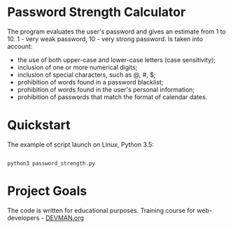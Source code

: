# Password Strength Calculator

The program evaluates the user's password and gives an estimate from 1 to 10. 1 - very weak password, 10 - very strong password.
Is taken into account:
* the use of both upper-case and lower-case letters (case sensitivity);
* inclusion of one or more numerical digits;
* inclusion of special characters, such as @, #, $;
* prohibition of words found in a password blacklist;
* prohibition of words found in the user's personal information;
* prohibition of passwords that match the format of calendar dates.

# Quickstart

The example of script launch on Linux, Python 3.5:

```#!bash

python3 password_strength.py 
```
# Project Goals

The code is written for educational purposes. Training course for web-developers - [DEVMAN.org](https://devman.org)
